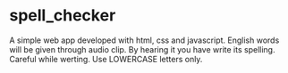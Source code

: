 # spell_checker
A simple web app developed with html, css and javascript. English words will be given through audio clip. By hearing it you have write its spelling. Careful while werting. Use LOWERCASE letters only. 
